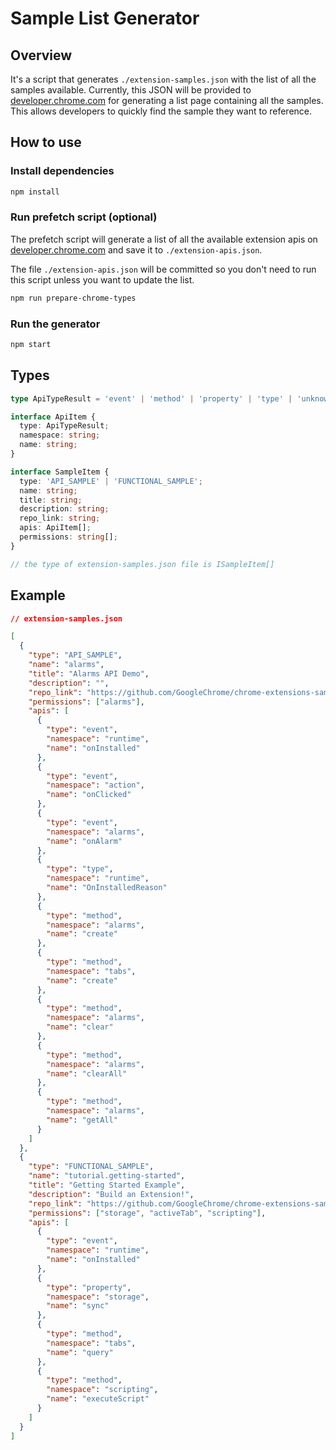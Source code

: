 # Sample List Generator

## Overview

It's a script that generates `./extension-samples.json` with the list of all the samples available. Currently, this JSON will be provided to [developer.chrome.com](https://developer.chrome.com) for generating a list page containing all the samples. This allows developers to quickly find the sample they want to reference.

## How to use

### Install dependencies

```bash
npm install
```

### Run prefetch script (optional)

The prefetch script will generate a list of all the available extension apis on [developer.chrome.com](https://developer.chrome.com/docs/extensions/reference) and save it to `./extension-apis.json`.

The file `./extension-apis.json` will be committed so you don't need to run this script unless you want to update the list.

```bash
npm run prepare-chrome-types
```

### Run the generator

```bash
npm start
```

## Types

```ts
type ApiTypeResult = 'event' | 'method' | 'property' | 'type' | 'unknown';

interface ApiItem {
  type: ApiTypeResult;
  namespace: string;
  name: string;
}

interface SampleItem {
  type: 'API_SAMPLE' | 'FUNCTIONAL_SAMPLE';
  name: string;
  title: string;
  description: string;
  repo_link: string;
  apis: ApiItem[];
  permissions: string[];
}

// the type of extension-samples.json file is ISampleItem[]
```

## Example

```json
// extension-samples.json

[
  {
    "type": "API_SAMPLE",
    "name": "alarms",
    "title": "Alarms API Demo",
    "description": "",
    "repo_link": "https://github.com/GoogleChrome/chrome-extensions-samples/tree/main/api-samples/alarms",
    "permissions": ["alarms"],
    "apis": [
      {
        "type": "event",
        "namespace": "runtime",
        "name": "onInstalled"
      },
      {
        "type": "event",
        "namespace": "action",
        "name": "onClicked"
      },
      {
        "type": "event",
        "namespace": "alarms",
        "name": "onAlarm"
      },
      {
        "type": "type",
        "namespace": "runtime",
        "name": "OnInstalledReason"
      },
      {
        "type": "method",
        "namespace": "alarms",
        "name": "create"
      },
      {
        "type": "method",
        "namespace": "tabs",
        "name": "create"
      },
      {
        "type": "method",
        "namespace": "alarms",
        "name": "clear"
      },
      {
        "type": "method",
        "namespace": "alarms",
        "name": "clearAll"
      },
      {
        "type": "method",
        "namespace": "alarms",
        "name": "getAll"
      }
    ]
  },
  {
    "type": "FUNCTIONAL_SAMPLE",
    "name": "tutorial.getting-started",
    "title": "Getting Started Example",
    "description": "Build an Extension!",
    "repo_link": "https://github.com/GoogleChrome/chrome-extensions-samples/tree/main/functional-samples/tutorial.getting-started",
    "permissions": ["storage", "activeTab", "scripting"],
    "apis": [
      {
        "type": "event",
        "namespace": "runtime",
        "name": "onInstalled"
      },
      {
        "type": "property",
        "namespace": "storage",
        "name": "sync"
      },
      {
        "type": "method",
        "namespace": "tabs",
        "name": "query"
      },
      {
        "type": "method",
        "namespace": "scripting",
        "name": "executeScript"
      }
    ]
  }
]
```
